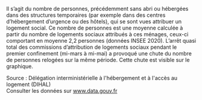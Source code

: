 <p>
Il s’agit du nombre de personnes, précédemment sans abri ou hébergées dans des structures temporaires (par exemple dans des centres d’hébergement d’urgence ou des hôtels), qui se sont vues attribuer un logement social. Ce nombre de personnes est une moyenne calculée à partir du nombre de logements sociaux attribués à ces ménages, ceux-ci comportant en moyenne 2,2 personnes (données INSEE 2020). L’arrêt quasi total des commissions d’attribution de logements sociaux pendant le premier confinement (mi-mars à mi-mai) a provoqué une chute du nombre de personnes relogées sur la même période. Cette chute est visible sur le graphique.
</p>
<p class="font-italic body-2">Source : Délégation interministérielle à l'hébergement et à l'accès au logement (DIHAL) <br> Consulter les données sur <a target="_blank" href="https://www.data.gouv.fr/fr/datasets/barometre-des-resultats-de-laction-publique/">www.data.gouv.fr</a></p>

